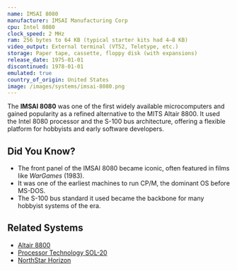 ```yaml
---
name: IMSAI 8080
manufacturer: IMSAI Manufacturing Corp
cpu: Intel 8080
clock_speed: 2 MHz
ram: 256 bytes to 64 KB (typical starter kits had 4–8 KB)
video_output: External terminal (VT52, Teletype, etc.)
storage: Paper tape, cassette, floppy disk (with expansions)
release_date: 1975-01-01
discontinued: 1978-01-01
emulated: true
country_of_origin: United States
image: /images/systems/imsai-8080.png
---
```


The **IMSAI 8080** was one of the first widely available microcomputers and gained popularity as a refined alternative to the MITS Altair 8800. It used the Intel 8080 processor and the S-100 bus architecture, offering a flexible platform for hobbyists and early software developers.

## Did You Know?

- The front panel of the IMSAI 8080 became iconic, often featured in films like *WarGames* (1983).
- It was one of the earliest machines to run CP/M, the dominant OS before MS-DOS.
- The S-100 bus standard it used became the backbone for many hobbyist systems of the era.

## Related Systems

- [Altair 8800](./altair-8800.md)
- [Processor Technology SOL-20](./sol-20.md)
- [NorthStar Horizon](./northstar-horizon.md)
